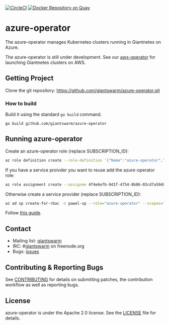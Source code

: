[![CircleCI](https://circleci.com/gh/giantswarm/azure-operator.svg?style=svg)](https://circleci.com/gh/giantswarm/azure-operator) [![Docker Repository on Quay](https://quay.io/repository/giantswarm/azure-operator/status "Docker Repository on Quay")](https://quay.io/repository/giantswarm/azure-operator)

# azure-operator

The azure-operator manages Kubernetes clusters running in Giantnetes on Azure.

The azure-operator is still under development. See our [aws-operator](https://github.com/giantswarm/aws-operator)
for launching Giantnetes clusters on AWS.

## Getting Project

Clone the git repository: https://github.com/giantswarm/azure-operator.git

### How to build

Build it using the standard `go build` command.

```
go build github.com/giantswarm/azure-operator
```

## Running azure-operator

Create an azure-operator role (replace SUBSCRIPTION_ID):

```bash
az role definition create --role-definition '{"Name":"azure-operator","Description":"Role for github.com/giantswarm/azure-operator","Actions":["*"],"NotActions":["Microsoft.Authorization/elevateAccess/Action"],"AssignableScopes":["/subscriptions/${SUBSCRIPTION_ID}"]}'
```

If you have a service proivder you want to reuse add the azure-operator role:

```bash
az role assignment create --assignee 4f4e6e7b-9d1f-4754-8b86-03cd7a59d873 --role azure-operator
```

Otherwise create a service provider (replace SUBSCRIPTION_ID):

```bash
az ad sp create-for-rbac -n pawel-sp --role="azure-operator" --scopes="/subscriptions/${SUBSCRIPTION_ID}"
```

Follow [this guide][examples-local].

[examples-local]: https://github.com/giantswarm/azure-operator/blob/master/examples/local

## Contact

- Mailing list: [giantswarm](https://groups.google.com/forum/!forum/giantswarm)
- IRC: #[giantswarm](irc://irc.freenode.org:6667/#giantswarm) on freenode.org
- Bugs: [issues](https://github.com/giantswarm/azure-operator/issues)

## Contributing & Reporting Bugs

See [CONTRIBUTING](CONTRIBUTING.md) for details on submitting patches, the
contribution workflow as well as reporting bugs.

## License

azure-operator is under the Apache 2.0 license. See the [LICENSE](LICENSE) file for
details.
